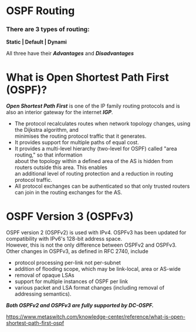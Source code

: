 # OSPF Routing

### There are 3 types of routing: 
**Static | Default | Dynami**

All three have their **_Advantages_** and **_Disadvantages_**

# What is Open Shortest Path First (OSPF)?

 **_Open Shortest Path First_** is one of the IP family routing protocols and is also an interior 
    gateway for the internet **_IGP_**.  
 
* The protocol recalculates routes when network topology changes, using the Dijkstra algorithm, and   
  minimises the routing protocol traffic that it generates.
* It provides support for multiple paths of equal cost.
* It provides a multi-level hierarchy (two-level for OSPF) called "area routing," so that information  
  about the topology within a defined area of the AS is hidden from routers outside this area. This enables  
  an additional level of routing protection and a reduction in routing  protocol traffic.
* All protocol exchanges can be authenticated so that only trusted routers can join in the routing exchanges for the AS.  

# OSPF Version 3 (OSPFv3)

OSPF version 2 (OSPFv2) is used with IPv4. OSPFv3 has been updated for compatibility with IPv6's 128-bit address space.   
However, this is not the only difference between OSPFv2 and OSPFv3. Other changes in OSPFv3, as defined in RFC 2740, include

* protocol processing per-link not per-subnet
* addition of flooding scope, which may be link-local, area or AS-wide
* removal of opaque LSAs
* support for multiple instances of OSPF per link
* various packet and LSA format changes (including removal of addressing semantics).  

**_Both OSPFv2 and OSPFv3 are fully supported by DC-OSPF._**

https://www.metaswitch.com/knowledge-center/reference/what-is-open-shortest-path-first-ospf
